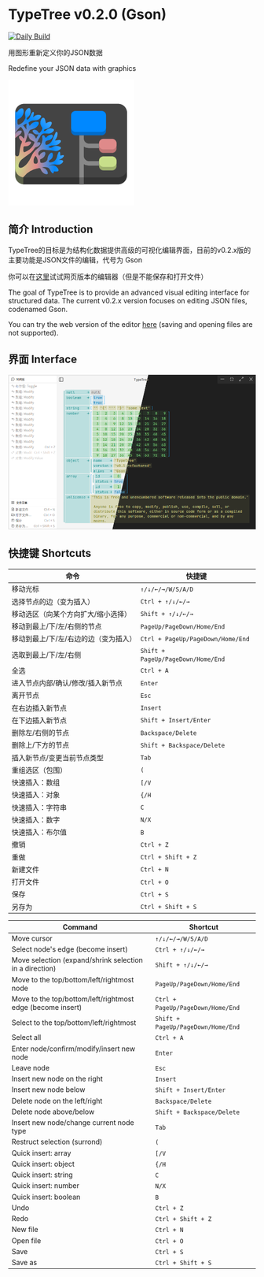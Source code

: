 # TypeTree v0.2.0 (Gson)

[![Daily Build](https://github.com/mulam-dev/typetree/actions/workflows/build.yml/badge.svg)](https://github.com/mulam-dev/typetree/actions/workflows/build.yml)

用图形重新定义你的JSON数据

Redefine your JSON data with graphics

![](icon.png)

## 简介 Introduction

TypeTree的目标是为结构化数据提供高级的可视化编辑界面，目前的v0.2.x版的主要功能是JSON文件的编辑，代号为 Gson

你可以在[这里](https://mulam-dev.github.io/typetree/src/app.html)试试网页版本的编辑器（但是不能保存和打开文件）

The goal of TypeTree is to provide an advanced visual editing interface for structured data. The current v0.2.x version focuses on editing JSON files, codenamed Gson.

You can try the web version of the editor [here](https://mulam-dev.github.io/typetree/src/app.html) (saving and opening files are not supported).

## 界面 Interface

![界面](screenshots/interface.png)

## 快捷键 Shortcuts

| 命令                   | 快捷键                                |
| -------------------- | ---------------------------------- |
| 移动光标                 | `↑/↓/←/→/W/S/A/D`                  |
| 选择节点的边（变为插入）         | `Ctrl + ↑/↓/←/→`                   |
| 移动选区（向某个方向扩大/缩小选择）   | `Shift + ↑/↓/←/→`                  |
| 移动到最上/下/左/右侧的节点      | `PageUp/PageDown/Home/End`         |
| 移动到最上/下/左/右边的边（变为插入） | `Ctrl + PageUp/PageDown/Home/End`  |
| 选取到最上/下/左/右侧         | `Shift + PageUp/PageDown/Home/End` |
| 全选                   | `Ctrl + A`                         |
| 进入节点内部/确认/修改/插入新节点   | `Enter`                            |
| 离开节点                 | `Esc`                              |
| 在右边插入新节点             | `Insert`                           |
| 在下边插入新节点             | `Shift + Insert/Enter`             |
| 删除左/右侧的节点            | `Backspace/Delete`                 |
| 删除上/下方的节点            | `Shift + Backspace/Delete`         |
| 插入新节点/变更当前节点类型       | `Tab`                              |
| 重组选区（包围）             | `(`                                |
| 快速插入：数组              | `[/V`                              |
| 快速插入：对象              | `{/H`                              |
| 快速插入：字符串             | `C`                                |
| 快速插入：数字              | `N/X`                              |
| 快速插入：布尔值             | `B`                                |
| 撤销                   | `Ctrl + Z`                         |
| 重做                   | `Ctrl + Shift + Z`                 |
| 新建文件                 | `Ctrl + N`                         |
| 打开文件                 | `Ctrl + O`                         |
| 保存                   | `Ctrl + S`                         |
| 另存为                  | `Ctrl + Shift + S`                 |

| Command                                                    | Shortcut                           |
| ---------------------------------------------------------- | ---------------------------------- |
| Move cursor                                                | `↑/↓/←/→/W/S/A/D`                  |
| Select node's edge (become insert)                         | `Ctrl + ↑/↓/←/→`                   |
| Move selection (expand/shrink selection in a direction)    | `Shift + ↑/↓/←/→`                  |
| Move to the top/bottom/left/rightmost node                 | `PageUp/PageDown/Home/End`         |
| Move to the top/bottom/left/rightmost edge (become insert) | `Ctrl + PageUp/PageDown/Home/End`  |
| Select to the top/bottom/left/rightmost                    | `Shift + PageUp/PageDown/Home/End` |
| Select all                                                 | `Ctrl + A`                         |
| Enter node/confirm/modify/insert new node                  | `Enter`                            |
| Leave node                                                 | `Esc`                              |
| Insert new node on the right                               | `Insert`                           |
| Insert new node below                                      | `Shift + Insert/Enter`             |
| Delete node on the left/right                              | `Backspace/Delete`                 |
| Delete node above/below                                    | `Shift + Backspace/Delete`         |
| Insert new node/change current node type                   | `Tab`                              |
| Restruct selection (surrond)                               | `(`                                |
| Quick insert: array                                        | `[/V`                              |
| Quick insert: object                                       | `{/H`                              |
| Quick insert: string                                       | `C`                                |
| Quick insert: number                                       | `N/X`                              |
| Quick insert: boolean                                      | `B`                                |
| Undo                                                       | `Ctrl + Z`                         |
| Redo                                                       | `Ctrl + Shift + Z`                 |
| New file                                                   | `Ctrl + N`                         |
| Open file                                                  | `Ctrl + O`                         |
| Save                                                       | `Ctrl + S`                         |
| Save as                                                    | `Ctrl + Shift + S`                 |
